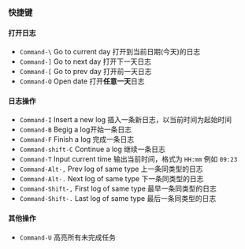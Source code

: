 ### 快捷键

#### 打开日志

- `Command-\` Go to current day 打开到当前日期(今天)的日志
- `Command-]` Go to next day 打开下一天日志
- `Command-[` Go to prev day 打开前一天日志
- `Command-O` Open date 打开**任意一天**日志

#### 日志操作

- `Command-I` Insert a new log 插入一条新日志，以当前时间为起始时间
- `Command-B` Begig a log开始一条日志
- `Command-F` Finish a log 完成一条日志
- `Command-shift-C` Continue a log 继续一条日志
- `Command-T` Input current time 输出当前时间，格式为 `HH:mm` 例如 `09:23`
- `Command-Alt-,` Prev log of same type 上一条同类型的日志
- `Command-Alt-.` Next log of same type 下一条同类型的日志
- `Command-Shift-,` First log of same type 最早一条同类型的日志
- `Command-Shift-.` Last log of same type 最后一条同类型的日志


#### 其他操作

- `Command-U` 高亮所有未完成任务


